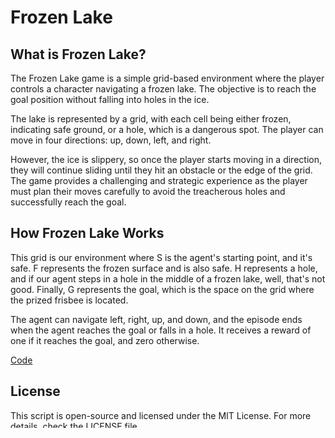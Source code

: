 # Frozen Lake

## What is Frozen Lake?
The Frozen Lake game is a simple grid-based environment where the player controls a character navigating a frozen lake. The objective is to reach the goal position without falling into holes in the ice. 


The lake is represented by a grid, with each cell being either frozen, indicating safe ground, or a hole, which is a dangerous spot. The player can move in four directions: up, down, left, and right. 


However, the ice is slippery, so once the player starts moving in a direction, they will continue sliding until they hit an obstacle or the edge of the grid. 
The game provides a challenging and strategic experience as the player must plan their moves carefully to avoid the treacherous holes and successfully reach the goal.

## How Frozen Lake Works
This grid is our environment where S is the agent's starting point, and it's safe. F represents the frozen surface and is also safe. H represents a hole, and if our agent steps in a hole in the middle of a frozen lake, well, that's not good. Finally, G represents the goal, which is the space on the grid where the prized frisbee is located.

The agent can navigate left, right, up, and down, and the episode ends when the agent reaches the goal or falls in a hole. It receives a reward of one if it reaches the goal, and zero otherwise.

[Code](Frozen_Lake_Q_Learning.ipynb)

## License

This script is open-source and licensed under the MIT License. For more details, check the [LICENSE](LICENSE) file.

